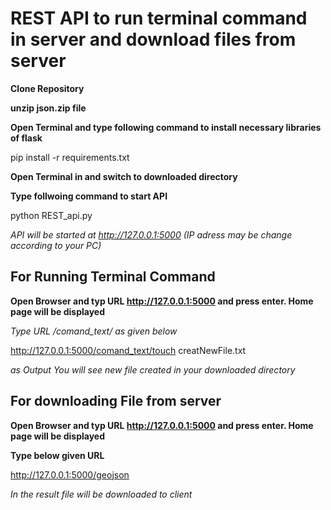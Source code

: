 # REST API to run terminal command in server and download files from server

**Clone Repository**

**unzip json.zip file**

**Open Terminal and type following command to install necessary libraries of flask**

pip install -r requirements.txt

**Open Terminal in and switch to downloaded directory**

**Type follwoing command to start API**

python REST_api.py 

*API will be started at http://127.0.0.1:5000 (IP adress may be change according to your PC)*

## For Running Terminal Command

**Open Browser and typ URL http://127.0.0.1:5000 and press enter. Home page will be displayed**

*Type URL /comand_text/<Terminal Command> as given below*

http://127.0.0.1:5000/comand_text/touch creatNewFile.txt

*as Output You will see new file created in your downloaded directory*

## For downloading File from server

**Open Browser and typ URL http://127.0.0.1:5000 and press enter. Home page will be displayed**

**Type below given URL**

http://127.0.0.1:5000/geojson 

*In the result file will be downloaded to client*

